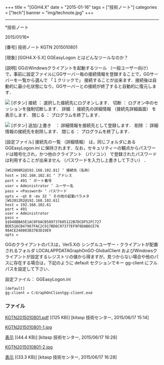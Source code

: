 ﻿+++
title = "[GGH4.X"
date = "2015-01-16"
tags = ["技術ノート"]
categories = ["tech"]
banner = "img/technote.jpg"
+++

-----------------------------------------------------------------------------------------------------------------------------

*技術ノート

2015/01/16*


[番号]
技術ノート KGTN 2015010801

[現象]
[GGH4.X-5.X] GGEasyLogon とはどんなツールなのか？

[説明]
GGのWindowsクライアントを起動するツール （一般ユーザー向け）
で，事前に設定ファイルにGGサーバー毎の接続情報を登録することで，GGサーバーを一覧から選んで
「１クリックで」
接続することが出来ます．接続後は自動的に最小化状態になり，GGサーバーとの接続が終了すると自動的に復元します．

![](http://techreport.kitasp.net/attachments/download/1955/KGTN2015010801-1.jpg)
[ボタン]
接続 ： 選択した接続先にログオンします．
切断 ： ログオン中のセッションを強制切断します．
詳細 ： 接続先の詳細情報 （接続先詳細画面） を表示します．
閉じる ： プログラムを終了します．

![](http://techreport.kitasp.net/attachments/download/1956/KGTN2015010801-2.jpg)
[ボタン]
追加/上書き　： 詳細情報を接続先として登録します．
削除 ： 詳細情報の接続先を削除します．
閉じる ： プログラムを終了します．

[設定ファイル]
接続先の一覧 （詳細情報） は，同じフォルダにある GGEasyLogon.ini
に保持されます．なお，セキュリティーの観点からパスワードは暗号化され，かつ他のクライアント
（パソコン） で登録されたパスワードは利用することが出来ません
（パスワードを入力し上書きして下さい） ．

    [WS2008R2@192.168.102.81] ‘ 接続先（名称）
    host = 192.168.102.81 ‘ アドレス
    port = 491 ‘ ポート番号
    user = Administrator ‘ ユーザー名
    pass = <Password> ‘ パスワード
    opts = -qt 0 -mx 32 ‘ その他の起動パラメタ
    [WS2012R2@192.168.102.61]
    host = 192.168.102.61
    port = 491
    user = Administrator
    pass =
    $$948BBA5E1AC0F6ACB589737605122B7DCDF52FC727
    BDE516CB47967FAC2C917BD6C97377EF9F8DAB6CE76
    984CE248003B37B3D19E9
    opts =

GGのクライアントのパスは，Ver5.Xの
シングルユーザー・クライアントが配置されるフォルダ
LOCALAPPDATAGraphOnGO-GlobalClient
およびWindowsクライアントが設定するレジストリの値から得ますが，見つからない場合や他のパスに存在する場合は，下記のように
default セクションでキー gg-client にフルパスを設定して下さい．

設定ファイル： GGEasyLogon.ini

    [default]
    gg-client = C:GraphOnClientgg-client.exe


### ファイル

 
 


[KGTN2015010801.pdf](http://techreport.kitasp.net/attachments/download/1938/KGTN2015010801.pdf)
 [(125 KB)] [kitasp 技術センター, 2015/06/17
15:14]

[KGTN2015010801-1.jpg](http://techreport.kitasp.net/attachments/download/1955/KGTN2015010801-1.jpg)

[表示](http://techreport.kitasp.net/attachments/1955/KGTN2015010801-1.jpg "表示")
 [(44.4 KB)] [kitasp 技術センター, 2015/06/17
16:28]

[KGTN2015010801-2.jpg](http://techreport.kitasp.net/attachments/download/1956/KGTN2015010801-2.jpg)

[表示](http://techreport.kitasp.net/attachments/1956/KGTN2015010801-2.jpg "表示")
 [(33.3 KB)] [kitasp 技術センター, 2015/06/17
16:28]


 


 

